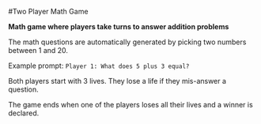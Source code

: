 #Two Player Math Game

**Math game where players take turns to answer addition problems**

The math questions are automatically generated by picking two numbers between 1 and 20.

Example prompt: `Player 1: What does 5 plus 3 equal?`

Both players start with 3 lives. They lose a life if they mis-answer a question. 

The game ends when one of the players loses all their lives and a winner is declared. 
